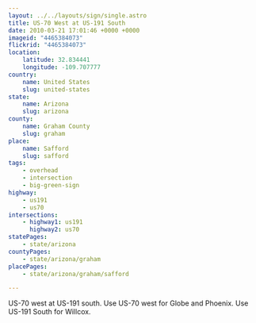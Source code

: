 ```yaml
---
layout: ../../layouts/sign/single.astro
title: US-70 West at US-191 South
date: 2010-03-21 17:01:46 +0000 +0000
imageid: "4465384073"
flickrid: "4465384073"
location:
    latitude: 32.834441
    longitude: -109.707777
country:
    name: United States
    slug: united-states
state:
    name: Arizona
    slug: arizona
county:
    name: Graham County
    slug: graham
place:
    name: Safford
    slug: safford
tags:
    - overhead
    - intersection
    - big-green-sign
highway:
    - us191
    - us70
intersections:
    - highway1: us191
      highway2: us70
statePages:
    - state/arizona
countyPages:
    - state/arizona/graham
placePages:
    - state/arizona/graham/safford

---
```

US-70 west at US-191 south.  Use US-70 west for Globe and Phoenix.  Use US-191 South for Willcox.